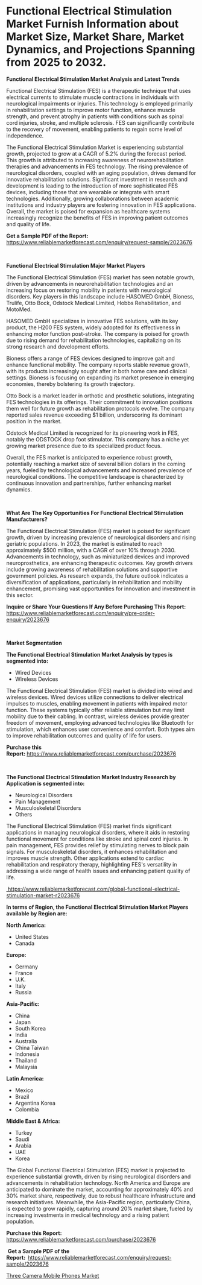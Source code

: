 <p><h1>Functional Electrical Stimulation Market Furnish Information about Market Size, Market Share, Market Dynamics, and Projections Spanning from 2025 to 2032.</h1></p><p><strong>Functional Electrical Stimulation Market Analysis and Latest Trends</strong></p>
<p><p>Functional Electrical Stimulation (FES) is a therapeutic technique that uses electrical currents to stimulate muscle contractions in individuals with neurological impairments or injuries. This technology is employed primarily in rehabilitation settings to improve motor function, enhance muscle strength, and prevent atrophy in patients with conditions such as spinal cord injuries, stroke, and multiple sclerosis. FES can significantly contribute to the recovery of movement, enabling patients to regain some level of independence.</p><p>The Functional Electrical Stimulation Market is experiencing substantial growth, projected to grow at a CAGR of 5.2% during the forecast period. This growth is attributed to increasing awareness of neurorehabilitation therapies and advancements in FES technology. The rising prevalence of neurological disorders, coupled with an aging population, drives demand for innovative rehabilitation solutions. Significant investment in research and development is leading to the introduction of more sophisticated FES devices, including those that are wearable or integrate with smart technologies. Additionally, growing collaborations between academic institutions and industry players are fostering innovation in FES applications. Overall, the market is poised for expansion as healthcare systems increasingly recognize the benefits of FES in improving patient outcomes and quality of life.</p></p>
<p><strong>Get a Sample PDF of the Report:&nbsp;</strong> <a href="https://www.reliablemarketforecast.com/enquiry/request-sample/2023676?utm_campaign=3126&utm_medium=2&utm_source=Github&utm_content=ia&utm_term=29032025&utm_id=functional-electrical-stimulation">https://www.reliablemarketforecast.com/enquiry/request-sample/2023676</a></p>
<p>&nbsp;</p>
<p><strong>Functional Electrical Stimulation Major Market Players</strong></p>
<p><p>The Functional Electrical Stimulation (FES) market has seen notable growth, driven by advancements in neurorehabilitation technologies and an increasing focus on restoring mobility in patients with neurological disorders. Key players in this landscape include HASOMED GmbH, Bioness, Trulife, Otto Bock, Odstock Medical Limited, Hobbs Rehabilitation, and MotoMed.</p><p>HASOMED GmbH specializes in innovative FES solutions, with its key product, the H200 FES system, widely adopted for its effectiveness in enhancing motor function post-stroke. The company is poised for growth due to rising demand for rehabilitation technologies, capitalizing on its strong research and development efforts.</p><p>Bioness offers a range of FES devices designed to improve gait and enhance functional mobility. The company reports stable revenue growth, with its products increasingly sought after in both home care and clinical settings. Bioness is focusing on expanding its market presence in emerging economies, thereby bolstering its growth trajectory.</p><p>Otto Bock is a market leader in orthotic and prosthetic solutions, integrating FES technologies in its offerings. Their commitment to innovation positions them well for future growth as rehabilitation protocols evolve. The company reported sales revenue exceeding $1 billion, underscoring its dominant position in the market.</p><p>Odstock Medical Limited is recognized for its pioneering work in FES, notably the ODSTOCK drop foot stimulator. This company has a niche yet growing market presence due to its specialized product focus.</p><p>Overall, the FES market is anticipated to experience robust growth, potentially reaching a market size of several billion dollars in the coming years, fueled by technological advancements and increased prevalence of neurological conditions. The competitive landscape is characterized by continuous innovation and partnerships, further enhancing market dynamics.</p></p>
<p>&nbsp;</p>
<p><strong>What Are The Key Opportunities For Functional Electrical Stimulation Manufacturers?</strong></p>
<p><p>The Functional Electrical Stimulation (FES) market is poised for significant growth, driven by increasing prevalence of neurological disorders and rising geriatric populations. In 2023, the market is estimated to reach approximately $500 million, with a CAGR of over 10% through 2030. Advancements in technology, such as miniaturized devices and improved neuroprosthetics, are enhancing therapeutic outcomes. Key growth drivers include growing awareness of rehabilitation solutions and supportive government policies. As research expands, the future outlook indicates a diversification of applications, particularly in rehabilitation and mobility enhancement, promising vast opportunities for innovation and investment in this sector.</p></p>
<p><strong>Inquire or Share Your Questions If Any Before Purchasing This Report:</strong> <a href="https://www.reliablemarketforecast.com/enquiry/pre-order-enquiry/2023676?utm_campaign=3126&utm_medium=2&utm_source=Github&utm_content=ia&utm_term=29032025&utm_id=functional-electrical-stimulation">https://www.reliablemarketforecast.com/enquiry/pre-order-enquiry/2023676</a></p>
<p>&nbsp;</p>
<p><strong>Market Segmentation</strong></p>
<p><strong>The Functional Electrical Stimulation Market Analysis by types is segmented into:</strong></p>
<p><ul><li>Wired Devices</li><li>Wireless Devices</li></ul></p>
<p><p>The Functional Electrical Stimulation (FES) market is divided into wired and wireless devices. Wired devices utilize connections to deliver electrical impulses to muscles, enabling movement in patients with impaired motor function. These systems typically offer reliable stimulation but may limit mobility due to their cabling. In contrast, wireless devices provide greater freedom of movement, employing advanced technologies like Bluetooth for stimulation, which enhances user convenience and comfort. Both types aim to improve rehabilitation outcomes and quality of life for users.</p></p>
<p><strong>Purchase this Report:&nbsp;</strong><a href="https://www.reliablemarketforecast.com/purchase/2023676?utm_campaign=3126&utm_medium=2&utm_source=Github&utm_content=ia&utm_term=29032025&utm_id=functional-electrical-stimulation">https://www.reliablemarketforecast.com/purchase/2023676</a></p>
<p>&nbsp;</p>
<p><strong>The Functional Electrical Stimulation Market Industry Research by Application is segmented into:</strong></p>
<p><ul><li>Neurological Disorders</li><li>Pain Management</li><li>Musculoskeletal Disorders</li><li>Others</li></ul></p>
<p><p>The Functional Electrical Stimulation (FES) market finds significant applications in managing neurological disorders, where it aids in restoring functional movement for conditions like stroke and spinal cord injuries. In pain management, FES provides relief by stimulating nerves to block pain signals. For musculoskeletal disorders, it enhances rehabilitation and improves muscle strength. Other applications extend to cardiac rehabilitation and respiratory therapy, highlighting FES's versatility in addressing a wide range of health issues and enhancing patient quality of life.</p></p>
<p><a href="https://www.reliablemarketforecast.com/global-functional-electrical-stimulation-market-r2023676?utm_campaign=3126&utm_medium=2&utm_source=Github&utm_content=ia&utm_term=29032025&utm_id=functional-electrical-stimulation">&nbsp;https://www.reliablemarketforecast.com/global-functional-electrical-stimulation-market-r2023676</a></p>
<p><strong>In terms of Region, the Functional Electrical Stimulation Market Players available by Region are:</strong></p>
<p>
    <p> <strong> North America: </strong>
        <ul>
            <li>United States</li>
            <li>Canada</li>
        </ul>
        </p> 
    <p> <strong> Europe: </strong>
        <ul>
            <li>Germany</li>
            <li>France</li>
            <li>U.K.</li>
            <li>Italy</li>
            <li>Russia</li>
        </ul>
        </p> 
    <p> <strong> Asia-Pacific: </strong>
        <ul>
            <li>China</li>
            <li>Japan</li>
            <li>South Korea</li>
            <li>India</li>
            <li>Australia</li>
            <li>China Taiwan</li>
            <li>Indonesia</li>
            <li>Thailand</li>
            <li>Malaysia</li>
        </ul>
        </p> 
    <p> <strong> Latin America: </strong>
        <ul>
            <li>Mexico</li>
            <li>Brazil</li>
            <li>Argentina Korea</li>
            <li>Colombia</li>
        </ul>
        </p> 
    <p> <strong> Middle East & Africa: </strong>
        <ul>
            <li>Turkey</li>
            <li>Saudi</li>
            <li>Arabia</li>
            <li>UAE</li>
            <li>Korea</li>
        </ul>
    </p>
    </p>
<p><p>The Global Functional Electrical Stimulation (FES) market is projected to experience substantial growth, driven by rising neurological disorders and advancements in rehabilitation technology. North America and Europe are anticipated to dominate the market, accounting for approximately 40% and 30% market share, respectively, due to robust healthcare infrastructure and research initiatives. Meanwhile, the Asia-Pacific region, particularly China, is expected to grow rapidly, capturing around 20% market share, fueled by increasing investments in medical technology and a rising patient population.</p></p>
<p><strong>Purchase this Report: </strong><a href="https://www.reliablemarketforecast.com/purchase/2023676?utm_campaign=3126&utm_medium=2&utm_source=Github&utm_content=ia&utm_term=29032025&utm_id=functional-electrical-stimulation">https://www.reliablemarketforecast.com/purchase/2023676</a></p>
<p>&nbsp;<strong>Get a Sample PDF of the Report:&nbsp;&nbsp;</strong><a href="https://www.reliablemarketforecast.com/enquiry/request-sample/2023676?utm_campaign=3126&utm_medium=2&utm_source=Github&utm_content=ia&utm_term=29032025&utm_id=functional-electrical-stimulation">https://www.reliablemarketforecast.com/enquiry/request-sample/2023676</a></p>
<p><strong></strong></p>
<p><p><a href="https://github.com/tanckfelli84/Market-Research-Report-List-1/blob/main/three-camera-mobile-phones-market.md?utm_campaign=3126&utm_medium=2&utm_source=Github&utm_content=ia&utm_term=29032025&utm_id=functional-electrical-stimulation">Three Camera Mobile Phones Market</a></p></p>